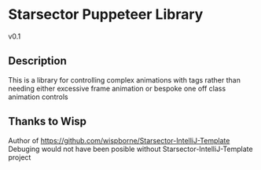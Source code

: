 # Starsector Puppeteer Library

v0.1

## Description

This is a library for controlling complex animations with tags rather than needing either excessive frame animation or bespoke one off class animation controls


## Thanks to Wisp
Author of https://github.com/wispborne/Starsector-IntelliJ-Template
Debuging would not have been posible without Starsector-IntelliJ-Template project